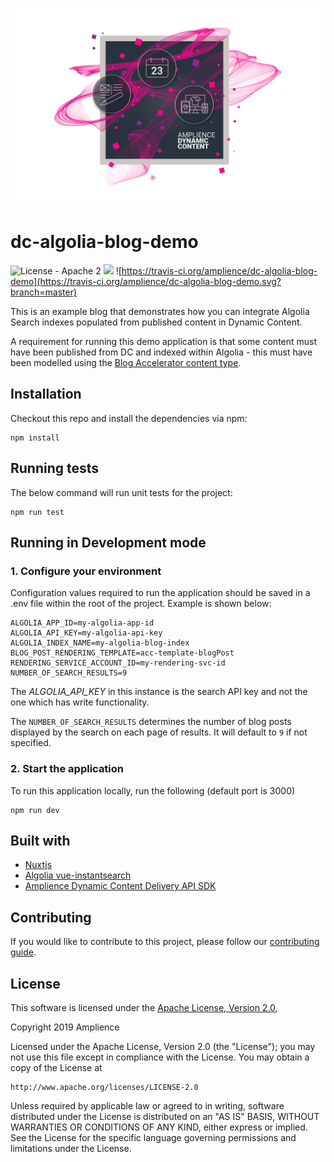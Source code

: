 [![Amplience Dynamic Content](media/header.png)](https://amplience.com/dynamic-content)

# dc-algolia-blog-demo

![License - Apache 2](https://img.shields.io/badge/license-Apache%202-blue.svg)
![](https://img.shields.io/badge/node-v8%2B-blue.svg)
![https://travis-ci.org/amplience/dc-algolia-blog-demo](https://travis-ci.org/amplience/dc-algolia-blog-demo.svg?branch=master)

This is an example blog that demonstrates how you can integrate Algolia Search indexes populated from published content in Dynamic Content.

A requirement for running this demo application is that some content must have been published from DC and indexed within Algolia - this must have been modelled using the [Blog Accelerator content type](https://github.com/amplience/dc-accelerators-content-types/blob/master/blogpost.json).

## Installation

Checkout this repo and install the dependencies via npm:

```
npm install
```

## Running tests

The below command will run unit tests for the project:

```
npm run test
```

## Running in Development mode

### 1. Configure your environment

Configuration values required to run the application should be saved in a .env file within the root of the project. Example is shown below:

```
ALGOLIA_APP_ID=my-algolia-app-id
ALGOLIA_API_KEY=my-algolia-api-key
ALGOLIA_INDEX_NAME=my-algolia-blog-index
BLOG_POST_RENDERING_TEMPLATE=acc-template-blogPost
RENDERING_SERVICE_ACCOUNT_ID=my-rendering-svc-id
NUMBER_OF_SEARCH_RESULTS=9
```

The *ALGOLIA_API_KEY* in this instance is the search API key and not the one which has write functionality. 

The `NUMBER_OF_SEARCH_RESULTS` determines the number of blog posts displayed by the search on each page of results.  It will default to `9` if not specified.

### 2. Start the application

To run this application locally, run the following (default port is 3000)

```
npm run dev
```

## Built with

- [Nuxtjs](https://nuxtjs.org/)
- [Algolia vue-instantsearch](https://github.com/algolia/vue-instantsearch)
- [Amplience Dynamic Content Delivery API SDK](https://github.com/amplience/dc-delivery-sdk-js)

## Contributing

If you would like to contribute to this project, please follow our [contributing guide](./CONTRIBUTING.md).

## License

This software is licensed under the [Apache License, Version 2.0](http://www.apache.org/licenses/LICENSE-2.0),

Copyright 2019 Amplience

Licensed under the Apache License, Version 2.0 (the "License");
you may not use this file except in compliance with the License.
You may obtain a copy of the License at

    http://www.apache.org/licenses/LICENSE-2.0

Unless required by applicable law or agreed to in writing, software
distributed under the License is distributed on an "AS IS" BASIS,
WITHOUT WARRANTIES OR CONDITIONS OF ANY KIND, either express or implied.
See the License for the specific language governing permissions and
limitations under the License.
